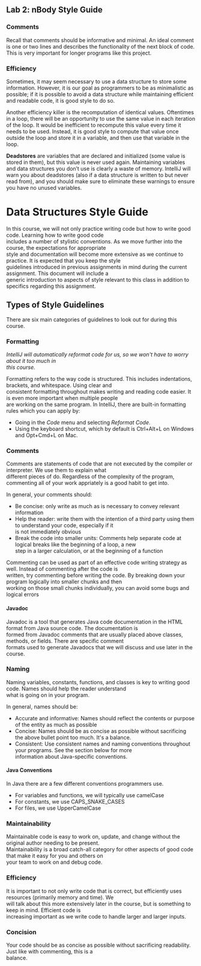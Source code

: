 ## Lab 2: nBody  Style Guide

### Comments

Recall that comments should be informative and minimal. An ideal comment is one or two lines and describes the functionality of the next block of code. This is very important for longer programs like this project.

### Efficiency

Sometimes, it may seem necessary to use a data structure to store some information. However, it is our goal as programmers to be as minimalistic as possible; if it is possible to avoid a data structure while maintaining efficient and readable code, it is good style to do so.

Another efficiency killer is the recomputation of identical values. Oftentimes in a loop, there will be an opportunity to use the same value in each iteration of the loop. It would be inefficient to recompute this value every time it needs to be used. Instead, it is good style to compute that value once outside the loop and store it in a variable, and then use that variable in the loop.

**Deadstores** are variables that are declared and initialized (some value is stored in them), but this value is never used again. Maintaining variables and data structures you don’t use is clearly a waste of memory. IntelliJ will warn you about deadstores (also if a data structure is written to but never read from), and you should make sure to eliminate these warnings to ensure you have no unused variables.

# Data Structures Style Guide

In this course, we will not only practice writing code but how to write good code. Learning how to write good code  
includes a number of stylistic conventions. As we move further into the course, the expectations for appropriate  
style and documentation will become more extensive as we continue to practice. It is expected that you keep the style  
guidelines introduced in previous assignments in mind during the current assignment. This document will include a  
generic introduction to aspects of style relevant to this class in addition to specifics regarding this assignment.

## Types of Style Guidelines

There are six main categories of guidelines to look out for during this course.

### Formatting

_IntelliJ will automatically reformat code for us, so we won't have to worry about it too much in  
this course._

Formatting refers to the way code is structured. This includes indentations, brackets, and whitespace. Using clear and  
consistent formatting throughout makes writing and reading code easier. It is even more important when multiple people  
are working on the same program. In IntelliJ, there are built-in formatting rules which you can apply by:

- Going in the _Code_ menu and selecting _Reformat Code_.
- Using the keyboard shortcut, which by default is Ctrl+Alt+L on Windows and Opt+Cmd+L on Mac.

### Comments

Comments are statements of code that are not executed by the compiler or interpreter. We use them to explain what  
different pieces of do. Regardless of the complexity of the program, commenting all of your work appriately is a good  habit to get into.

In general, your comments should:

- Be concise: only write as much as is necessary to convey relevant information
- Help the reader: write them with the intention of a third party using them to understand your code, especially if it  
  is not immediately obvious
- Break the code into smaller units: Comments help separate code at logical breaks like the beginning of a loop, a new  
  step in a larger calculation, or at the beginning of a function

Commenting can be used as part of an effective code writing strategy as well. Instead of commenting after the code is  
written, try commenting before writing the code. By breaking down your program logically into smaller chunks and then  
working on those small chunks individually, you can avoid some bugs and logical errors

#### Javadoc

Javadoc is a tool that generates Java code documentation in the HTML format from Java source code. The documentation is  
formed from Javadoc comments that are usually placed above classes, methods, or fields. There are specific comment  
formats used to generate Javadocs that we will discuss and use later in the course.

### Naming

Naming variables, constants, functions, and classes is key to writing good code. Names should help the reader understand  
what is going on in your program.

In general, names should be:

- Accurate and informative: Names should reflect the contents or purpose of the entity as much as possible
- Concise: Names should be as concise as possible without sacrificing the above bullet point too much. It's a balance.
- Consistent: Use consistent names and naming conventions throughout your programs. See the section below for more  
  information about Java-specific conventions.

#### Java Conventions

In Java there are a few different conventions programmers use.

- For variables and functions, we will typically use camelCase
- For constants, we use CAPS_SNAKE_CASES
- For files, we use UpperCamelCase

### Maintainability

Maintainable code is easy to work on, update, and change without the original author needing to be present.  
Maintainability is a broad catch-all category for other aspects of good code that make it easy for you and others on  
your team to work on and debug code.

### Efficiency

It is important to not only write code that is correct, but efficiently uses resources (primarily memory and time). We  
will talk about this more extensively later in the course, but is something to keep in mind. Efficient code is  
increasing important as we write code to handle larger and larger inputs.

### Concision

Your code should be as concise as possible without sacrificing readability. Just like with commenting, this is a  
balance.  
  
